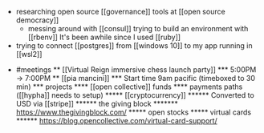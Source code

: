 - researching open source [[governance]] tools at [[open source democracy]]
	- messing around with [[consul]] trying to build an environment with [[rbenv]] It's been awhile since I used [[ruby]]
- trying to connect [[postgres]] from [[windows 10]] to my app running in [[wsl2]]
* #meetings
** [[Virtual Reign immersive chess launch party]]
*** 5:00PM → 7:00PM
** [[pia mancini]]
*** Start time 9am pacific (timeboxed to 30 min)
*** projects
**** [[open collective]] funds
**** payments paths ([[hypha]] needs to setup)
***** [[cryptocurrency]]
****** Converted to USD via [[stripe]]
****** the giving block
******* https://www.thegivingblock.com/
***** open stocks
***** virtual cards
****** https://blog.opencollective.com/virtual-card-support/